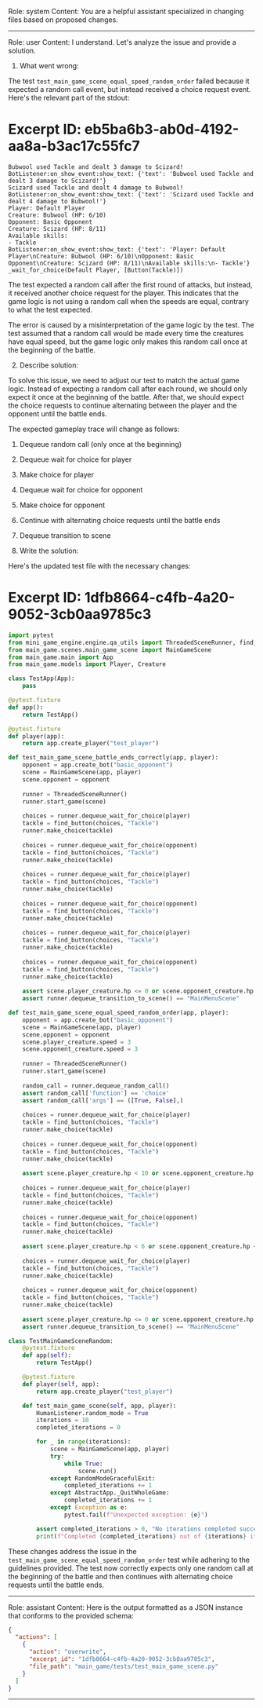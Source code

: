 Role: system
Content: You are a helpful assistant specialized in changing files based on proposed changes.
__________________
Role: user
Content: I understand. Let's analyze the issue and provide a solution.

1. What went wrong:

The test `test_main_game_scene_equal_speed_random_order` failed because it expected a random call event, but instead received a choice request event. Here's the relevant part of the stdout:

# Excerpt ID: eb5ba6b3-ab0d-4192-aa8a-b3ac17c55fc7
```
Bubwool used Tackle and dealt 3 damage to Scizard!
BotListener:on_show_event:show_text: {'text': 'Bubwool used Tackle and dealt 3 damage to Scizard!'}
Scizard used Tackle and dealt 4 damage to Bubwool!
BotListener:on_show_event:show_text: {'text': 'Scizard used Tackle and dealt 4 damage to Bubwool!'}
Player: Default Player
Creature: Bubwool (HP: 6/10)
Opponent: Basic Opponent
Creature: Scizard (HP: 8/11)
Available skills:
- Tackle
BotListener:on_show_event:show_text: {'text': 'Player: Default Player\nCreature: Bubwool (HP: 6/10)\nOpponent: Basic Opponent\nCreature: Scizard (HP: 8/11)\nAvailable skills:\n- Tackle'}
_wait_for_choice(Default Player, [Button(Tackle)])
```

The test expected a random call after the first round of attacks, but instead, it received another choice request for the player. This indicates that the game logic is not using a random call when the speeds are equal, contrary to what the test expected.

The error is caused by a misinterpretation of the game logic by the test. The test assumed that a random call would be made every time the creatures have equal speed, but the game logic only makes this random call once at the beginning of the battle.

2. Describe solution:

To solve this issue, we need to adjust our test to match the actual game logic. Instead of expecting a random call after each round, we should only expect it once at the beginning of the battle. After that, we should expect the choice requests to continue alternating between the player and the opponent until the battle ends.

The expected gameplay trace will change as follows:
1. Dequeue random call (only once at the beginning)
2. Dequeue wait for choice for player
3. Make choice for player
4. Dequeue wait for choice for opponent
5. Make choice for opponent
6. Continue with alternating choice requests until the battle ends
7. Dequeue transition to scene

3. Write the solution:

Here's the updated test file with the necessary changes:

# Excerpt ID: 1dfb8664-c4fb-4a20-9052-3cb0aa9785c3
```python main_game/tests/test_main_game_scene.py
import pytest
from mini_game_engine.engine.qa_utils import ThreadedSceneRunner, find_button
from main_game.scenes.main_game_scene import MainGameScene
from main_game.main import App
from main_game.models import Player, Creature

class TestApp(App):
    pass

@pytest.fixture
def app():
    return TestApp()

@pytest.fixture
def player(app):
    return app.create_player("test_player")

def test_main_game_scene_battle_ends_correctly(app, player):
    opponent = app.create_bot("basic_opponent")
    scene = MainGameScene(app, player)
    scene.opponent = opponent
    
    runner = ThreadedSceneRunner()
    runner.start_game(scene)
    
    choices = runner.dequeue_wait_for_choice(player)
    tackle = find_button(choices, "Tackle")
    runner.make_choice(tackle)
    
    choices = runner.dequeue_wait_for_choice(opponent)
    tackle = find_button(choices, "Tackle")
    runner.make_choice(tackle)
    
    choices = runner.dequeue_wait_for_choice(player)
    tackle = find_button(choices, "Tackle")
    runner.make_choice(tackle)
    
    choices = runner.dequeue_wait_for_choice(opponent)
    tackle = find_button(choices, "Tackle")
    runner.make_choice(tackle)
    
    choices = runner.dequeue_wait_for_choice(player)
    tackle = find_button(choices, "Tackle")
    runner.make_choice(tackle)
    
    choices = runner.dequeue_wait_for_choice(opponent)
    tackle = find_button(choices, "Tackle")
    runner.make_choice(tackle)
    
    assert scene.player_creature.hp <= 0 or scene.opponent_creature.hp <= 0
    assert runner.dequeue_transition_to_scene() == "MainMenuScene"

def test_main_game_scene_equal_speed_random_order(app, player):
    opponent = app.create_bot("basic_opponent")
    scene = MainGameScene(app, player)
    scene.opponent = opponent
    scene.player_creature.speed = 3
    scene.opponent_creature.speed = 3
    
    runner = ThreadedSceneRunner()
    runner.start_game(scene)
    
    random_call = runner.dequeue_random_call()
    assert random_call['function'] == 'choice'
    assert random_call['args'] == ([True, False],)
    
    choices = runner.dequeue_wait_for_choice(player)
    tackle = find_button(choices, "Tackle")
    runner.make_choice(tackle)
    
    choices = runner.dequeue_wait_for_choice(opponent)
    tackle = find_button(choices, "Tackle")
    runner.make_choice(tackle)
    
    assert scene.player_creature.hp < 10 or scene.opponent_creature.hp < 11
    
    choices = runner.dequeue_wait_for_choice(player)
    tackle = find_button(choices, "Tackle")
    runner.make_choice(tackle)
    
    choices = runner.dequeue_wait_for_choice(opponent)
    tackle = find_button(choices, "Tackle")
    runner.make_choice(tackle)
    
    assert scene.player_creature.hp < 6 or scene.opponent_creature.hp < 8
    
    choices = runner.dequeue_wait_for_choice(player)
    tackle = find_button(choices, "Tackle")
    runner.make_choice(tackle)
    
    choices = runner.dequeue_wait_for_choice(opponent)
    tackle = find_button(choices, "Tackle")
    runner.make_choice(tackle)
    
    assert scene.player_creature.hp <= 0 or scene.opponent_creature.hp <= 0
    assert runner.dequeue_transition_to_scene() == "MainMenuScene"

class TestMainGameSceneRandom:
    @pytest.fixture
    def app(self):
        return TestApp()

    @pytest.fixture
    def player(self, app):
        return app.create_player("test_player")

    def test_main_game_scene(self, app, player):
        HumanListener.random_mode = True
        iterations = 10
        completed_iterations = 0

        for _ in range(iterations):
            scene = MainGameScene(app, player)
            try:
                while True:
                    scene.run()
            except RandomModeGracefulExit:
                completed_iterations += 1
            except AbstractApp._QuitWholeGame:
                completed_iterations += 1
            except Exception as e:
                pytest.fail(f"Unexpected exception: {e}")

        assert completed_iterations > 0, "No iterations completed successfully"
        print(f"Completed {completed_iterations} out of {iterations} iterations")
```

These changes address the issue in the `test_main_game_scene_equal_speed_random_order` test while adhering to the guidelines provided. The test now correctly expects only one random call at the beginning of the battle and then continues with alternating choice requests until the battle ends.
__________________
Role: assistant
Content: Here is the output formatted as a JSON instance that conforms to the provided schema:

```json
{
  "actions": [
    {
      "action": "overwrite",
      "excerpt_id": "1dfb8664-c4fb-4a20-9052-3cb0aa9785c3",
      "file_path": "main_game/tests/test_main_game_scene.py"
    }
  ]
}
```
__________________
